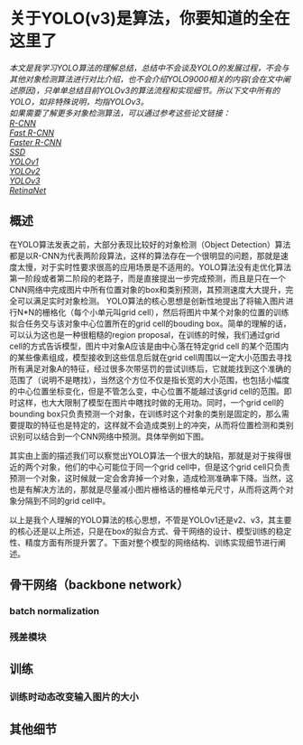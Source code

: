 # 关于YOLO(v3)是算法，你要知道的全在这里了  

*本文是我学习YOLO算法的理解总结，总结中不会谈及YOLO的发展过程，不会与其他对象检测算法进行对比介绍，也不会介绍YOLO9000相关的内容(会在文中阐述原因)，只单单总结目前YOLOv3的算法流程和实现细节。所以下文中所有的YOLO，如非特殊说明，均指YOLOv3。  
如果需要了解更多对象检测算法，可以通过参考这些论文链接：    
[R-CNN](https://arxiv.org/abs/1311.2524)  
[Fast R-CNN](https://arxiv.org/abs/1504.08083)  
[Faster R-CNN](https://arxiv.org/abs/1506.01497)  
[SSD](https://arxiv.org/abs/1512.02325)  
[YOLOv1](https://arxiv.org/abs/1506.02640)  
[YOLOv2](https://arxiv.org/abs/1612.08242)  
[YOLOv3](https://arxiv.org/abs/1804.02767)  
[RetinaNet](https://arxiv.org/abs/1708.02002)*

## 概述
在YOLO算法发表之前，大部分表现比较好的对象检测（Object Detection）算法都是以R-CNN为代表两阶段算法，这样的算法存在一个很明显的问题，那就是速度太慢，对于实时性要求很高的应用场景是不适用的。YOLO算法没有走优化算法第一阶段或者第二阶段的老路子，而是直接提出一步完成预测，而且是只在一个CNN网络中完成图片中所有位置对象的box和类别预测，其预测速度大大提升，完全可以满足实时对象检测。
YOLO算法的核心思想是创新性地提出了将输入图片进行N\*N的栅格化（每个小单元叫grid cell），然后将图片中某个对象的位置的训练拟合任务交与该对象中心位置所在的grid cell的bouding box。简单的理解的话，可以认为这也是一种很粗糙的region proposal，在训练的时候，我们通过grid cell的方式告诉模型，图片中对象A应该是由中心落在特定grid cell 的某个范围内的某些像素组成，模型接收到这些信息后就在grid cell周围以一定大小范围去寻找所有满足对象A的特征，经过很多次带惩罚的尝试训练后，它就能找到这个准确的范围了（说明不是瞎找），当然这个方位不仅是指长宽的大小范围，也包括小幅度的中心位置坐标变化，但是不管怎么变，中心位置不能越过该grid cell的范围。即时这样，也大大限制了模型在图片中瞎找时做的无用功。同时，一个grid cell的bounding box只负责预测一个对象，在训练时这个对象的类别是固定的，那么需要提取的特征也是特定的，这样就不会造成类别上的冲突，从而将位置检测和类别识别可以结合到一个CNN网络中预测。具体举例如下图。  

其实由上面的描述我们可以察觉出YOLO算法一个很大的缺陷，那就是对于挨得很近的两个对象，他们的中心可能位于同一个grid cell中，但是这个grid cell只负责预测一个对象，这时候就一定会舍弃掉一个对象，造成检测准确率下降。当然，这也是有解决方法的，那就是尽量减小图片栅格话的栅格单元尺寸，从而将这两个对象分隔到不同的grid cell中。  


以上是我个人理解的YOLO算法的核心思想，不管是YOLOv1还是v2、v3，其主要的核心还是以上所述，只是在box的拟合方式、骨干网络的设计、模型训练的稳定性、精度方面有所提升罢了。下面对整个模型的网络结构、训练实现细节进行阐述。

## 骨干网络（backbone network）
### batch normalization
### 残差模块

## 训练

### 训练时动态改变输入图片的大小

## 其他细节
